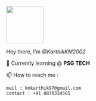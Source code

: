 <img src="https://media.tenor.com/images/30169e4a670daf12443df7d2dd140176/tenor.gif" width="100" height="100">


 Hey there, I’m *@KarthikKM2002*

🌱 Currently learning @ **PSG TECH**

📫 How to reach me :

    mail : kmkarthik97@gmail.com
    contact : +91 8870334565

<!---
Karthik-2002-git/Karthik-2002-git is a ✨ special ✨ repository because its `README.md` (this file) appears on your GitHub profile.
You can click the Preview link to take a look at your changes.
--->
